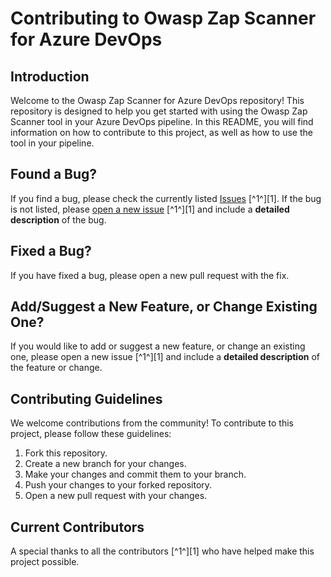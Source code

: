 # Contributing to Owasp Zap Scanner for Azure DevOps

## Introduction
Welcome to the Owasp Zap Scanner for Azure DevOps repository! This repository is designed to help you get started with using the Owasp Zap Scanner tool in your Azure DevOps pipeline. In this README, you will find information on how to contribute to this project, as well as how to use the tool in your pipeline.

## Found a Bug?
If you find a bug, please check the currently listed [Issues](https://github.com/pablosguajardo/owasp-zap-scanner/issues) [^1^][1]. If the bug is not listed, please [open a new issue](https://github.com/pablosguajardo/owasp-zap-scanner/issues/new) [^1^][1] and include a **detailed description** of the bug.

## Fixed a Bug?
If you have fixed a bug, please open a new pull request with the fix.

## Add/Suggest a New Feature, or Change Existing One?
If you would like to add or suggest a new feature, or change an existing one, please open a new issue [^1^][1] and include a **detailed description** of the feature or change.

## Contributing Guidelines
We welcome contributions from the community! To contribute to this project, please follow these guidelines:

1. Fork this repository.
2. Create a new branch for your changes.
3. Make your changes and commit them to your branch.
4. Push your changes to your forked repository.
5. Open a new pull request with your changes.

## Current Contributors
A special thanks to all the contributors [^1^][1] who have helped make this project possible.